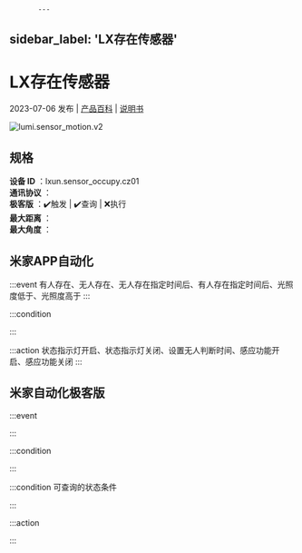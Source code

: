 
           ---
sidebar_label: 'LX存在传感器'
---
# LX存在传感器

2023-07-06 发布 | [产品百科](https://home.mi.com/webapp/content/baike/product/index.html?model=lxun.sensor_occupy.cz01/) | [说明书](https://home.mi.com/views/introduction.html?model=lxun.sensor_occupy.cz01&region=cn)

![lumi.sensor_motion.v2](https://cdn.cnbj1.fds.api.mi-img.com/iotweb-product-center/00313c5224a844b973661f1488acddd1_1686810329360.png?GalaxyAccessKeyId=AKVGLQWBOVIRQ3XLEW&Expires=9223372036854775807&Signature=tzcD6hq6VdtWVoN+d9mw936Jna8=)

## 规格  
> 
**设备 ID** ：lxun.sensor_occupy.cz01  
**通讯协议** ：  
**极客版**  ：✔️触发 | ✔️查询 | ❌执行  
**最大距离** ：  
**最大角度** ：  

## 米家APP自动化  

:::event
有人存在、无人存在、无人存在指定时间后、有人存在指定时间后、光照度低于、光照度高于
:::

:::condition

:::

:::action
状态指示灯开启、状态指示灯关闭、设置无人判断时间、感应功能开启、感应功能关闭
:::

## 米家自动化极客版  

:::event

:::

:::condition

:::

:::condition 可查询的状态条件

:::

:::action

:::

        
